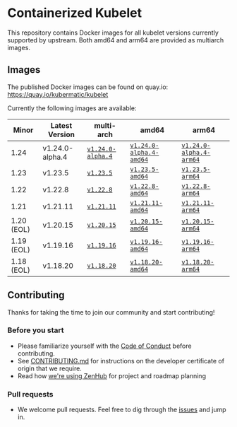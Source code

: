 # Containerized Kubelet

This repository contains Docker images for all kubelet versions currently supported by upstream.
Both amd64 and arm64 are provided as multiarch images.

## Images

The published Docker images can be found on quay.io: https://quay.io/kubermatic/kubelet

Currently the following images are available:

<!-- versions_start -->
| Minor | Latest Version | multi-arch | amd64 | arm64 |
| ----- | ------- | ---------- | ----- | ----- |
| 1.24 | v1.24.0-alpha.4 | [`v1.24.0-alpha.4`](https://quay.io/kubermatic/kubelet:v1.24.0-alpha.4) | [`v1.24.0-alpha.4-amd64`](https://quay.io/kubermatic/kubelet:v1.24.0-alpha.4-amd64) | [`v1.24.0-alpha.4-arm64`](https://quay.io/kubermatic/kubelet:v1.24.0-alpha.4-arm64) |
| 1.23 | v1.23.5 | [`v1.23.5`](https://quay.io/kubermatic/kubelet:v1.23.5) | [`v1.23.5-amd64`](https://quay.io/kubermatic/kubelet:v1.23.5-amd64) | [`v1.23.5-arm64`](https://quay.io/kubermatic/kubelet:v1.23.5-arm64) |
| 1.22 | v1.22.8 | [`v1.22.8`](https://quay.io/kubermatic/kubelet:v1.22.8) | [`v1.22.8-amd64`](https://quay.io/kubermatic/kubelet:v1.22.8-amd64) | [`v1.22.8-arm64`](https://quay.io/kubermatic/kubelet:v1.22.8-arm64) |
| 1.21 | v1.21.11 | [`v1.21.11`](https://quay.io/kubermatic/kubelet:v1.21.11) | [`v1.21.11-amd64`](https://quay.io/kubermatic/kubelet:v1.21.11-amd64) | [`v1.21.11-arm64`](https://quay.io/kubermatic/kubelet:v1.21.11-arm64) |
| 1.20 (EOL) | v1.20.15 | [`v1.20.15`](https://quay.io/kubermatic/kubelet:v1.20.15) | [`v1.20.15-amd64`](https://quay.io/kubermatic/kubelet:v1.20.15-amd64) | [`v1.20.15-arm64`](https://quay.io/kubermatic/kubelet:v1.20.15-arm64) |
| 1.19 (EOL) | v1.19.16 | [`v1.19.16`](https://quay.io/kubermatic/kubelet:v1.19.16) | [`v1.19.16-amd64`](https://quay.io/kubermatic/kubelet:v1.19.16-amd64) | [`v1.19.16-arm64`](https://quay.io/kubermatic/kubelet:v1.19.16-arm64) |
| 1.18 (EOL) | v1.18.20 | [`v1.18.20`](https://quay.io/kubermatic/kubelet:v1.18.20) | [`v1.18.20-amd64`](https://quay.io/kubermatic/kubelet:v1.18.20-amd64) | [`v1.18.20-arm64`](https://quay.io/kubermatic/kubelet:v1.18.20-arm64) |


<!-- versions_end -->

## Contributing

Thanks for taking the time to join our community and start contributing!

### Before you start

* Please familiarize yourself with the [Code of Conduct][3] before contributing.
* See [CONTRIBUTING.md][2] for instructions on the developer certificate of origin that we require.
* Read how [we're using ZenHub][13] for project and roadmap planning

### Pull requests

* We welcome pull requests. Feel free to dig through the [issues][1] and jump in.

[1]: https://github.com/kubermatic/kubelet/issues
[2]: https://github.com/kubermatic/kubelet/blob/master/CONTRIBUTING.md
[3]: https://github.com/kubermatic/kubelet/blob/master/CODE_OF_CONDUCT.md

[11]: https://groups.google.com/forum/#!forum/kubermatic-dev
[12]: https://kubermatic.slack.com/messages/kubelet
[13]: https://github.com/kubermatic/kubelet/blob/master/Zenhub.md
[15]: http://slack.kubermatic.io/
